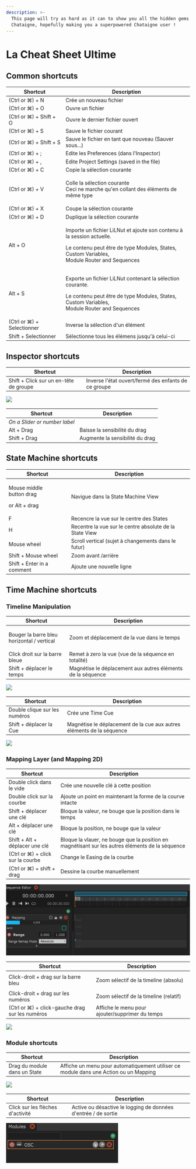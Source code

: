 ```yaml
---
description: >-
  This page will try as hard as it can to show you all the hidden gems of
  Chataigne, hopefully making you a superpowered Chataigne user !
---
```


# La Cheat Sheet Ultime

## Common shortcuts

| Shortcut                   | Description                                                                                                                                                                        |
| -------------------------- | ---------------------------------------------------------------------------------------------------------------------------------------------------------------------------------- |
| (Ctrl or ⌘) + N            | Crée un nouveau fichier                                                                                                                                                            |
| (Ctrl or ⌘) + O            | Ouvre un fichier                                                                                                                                                                   |
| (Ctrl or ⌘) + Shift + O    | Ouvre le dernier fichier ouvert                                                                                                                                                    |
| (Ctrl or ⌘) + S            | Sauve le fichier courant                                                                                                                                                           |
| (Ctrl or ⌘) + Shift + S    | Sauve le fichier en tant que nouveau (Sauver sous...)                                                                                                                              |
| (Ctrl or ⌘) + ;            | Edite les Preferences (dans l'Inspector)                                                                                                                                           |
| (Ctrl or ⌘) + ,            | Edite Project Settings (saved in the file)                                                                                                                                         |
| (Ctrl or ⌘) + C            | Copie la sélection courante                                                                                                                                                        |
| (Ctrl or ⌘) + V            | <p>Colle la sélection courante<br>Ceci ne marche qu'en collant des éléments de même type</p>                                                                                       |
| (Ctrl or ⌘) + X            | Coupe la sélection courante                                                                                                                                                        |
| (Ctrl or ⌘) + D            | Duplique la sélection courante                                                                                                                                                     |
| Alt + O                    | <p>Importe un fichier LiLNut et ajoute son contenu à la session actuelle.</p><p>Le contenu peut être de type Modules, States, Custom Variables,<br>Module Router and Sequences</p> |
| Alt + S                    | <p>Exporte un fichier LiLNut contenant la sélection courante.</p><p>Le contenu peut être de type Modules, States, Custom Variables,<br>Module Router and Sequences</p>             |
| (Ctrl or ⌘) + Selectionner | Inverse la sélection d'un élément                                                                                                                                                  |
| Shift + Selectionner       | Sélectionne tous les élémens jusqu'à celui-ci                                                                                                                                      |

## Inspector shortcuts

| Shortcut                               | Description                                          |
| -------------------------------------- | ---------------------------------------------------- |
| Shift + Click sur un en-tête de groupe | Inverse l'état ouvert/fermé des enfants de ce groupe |

![](.gitbook/assets/toggle.gif)

| Shortcut                      | Description                     |
| ----------------------------- | ------------------------------- |
| _On a Slider or number label_ |                                 |
| Alt + Drag                    | Baisse la sensibilité du drag   |
| Shift + Drag                  | Augmente la sensibilité du drag |

## State Machine shortcuts

| Shortcut                                               | Description                                             |
| ------------------------------------------------------ | ------------------------------------------------------- |
| <p>Mouse middle<br>button drag</p><p>or Alt + drag</p> | Navigue dans la State Machine View                      |
| F                                                      | Recencre la vue sur le centre des States                |
| H                                                      | Recentre la vue sur le centre absolute de la State View |
| Mouse wheel                                            | Scroll vertical (sujet à changements dans le futur)     |
| Shift + Mouse wheel                                    | Zoom avant /arrière                                     |
| Shift + Enter in a comment                             | Ajoute une nouvelle ligne                               |

## Time Machine shortcuts

### Timeline Manipulation

| Shortcut                                             | Description                                                 |
| ---------------------------------------------------- | ----------------------------------------------------------- |
| <p>Bouger la barre bleu<br>horizontal / vertical</p> | Zoom et déplacement de la vue dans le temps                 |
| Click droit sur la barre bleue                       | Remet à zero la vue (vue de la séquence en totalité)        |
| Shift + déplacer le temps                            | Magnétise le déplacement aux autres éléments de la séquence |

![](.gitbook/assets/timemachine.gif)

| Shortcut                      | Description                                                           |
| ----------------------------- | --------------------------------------------------------------------- |
| Double clique sur les numéros | Crée une Time Cue                                                     |
| Shift + déplacer la Cue       | Magnétise le déplacement de la cue aux autres éléments de la séquence |

![](.gitbook/assets/cues.gif)

### Mapping Layer (and Mapping 2D)

| Shortcut                          | Description                                                                                      |
| --------------------------------- | ------------------------------------------------------------------------------------------------ |
| Double click dans le vide         | Crée une nouvelle clé à cette position                                                           |
| Double click sur la courbe        | Ajoute un point en maintenant la forme de la courve intacte                                      |
| Shift + déplacer une clé          | Bloque la valeur, ne bouge que la position dans le temps                                         |
| Alt + déplacer une clé            | Bloque la position, ne bouge que la valeur                                                       |
| Shift + Alt + déplacer une clé    | Bloque la vlauer, ne bouge que la position en magnétisant sur les autres éléments de la séquence |
| (Ctrl or ⌘) + click sur la courbe | Change le Easing de la courbe                                                                    |
| (Ctrl or ⌘) + shift + drag        | Dessine la courbe manuellement                                                                   |

![](<.gitbook/assets/draw .gif>)

| Shortcut                                         | Description                                         |
| ------------------------------------------------ | --------------------------------------------------- |
| Click-droit + drag sur la barre bleu             | <p></p><p>Zoom sélectif de la timeline (absolu)</p> |
| Click-droit + drag sur les numéros               | Zoom sélectif de la timeline (relatif)              |
| (Ctrl or ⌘) + click-gauche drag  sur les numéros | Affiche le menu pour ajouter/supprimer du temps     |

![](.gitbook/assets/timespan.gif)

### Module shortcuts

| Shortcut                     | Description                                                                           |
| ---------------------------- | ------------------------------------------------------------------------------------- |
| Drag du module dans un State | Affiche un menu pour automatiquement utiliser ce module dans une Action ou un Mapping |

![](.gitbook/assets/module.gif)



| Shortcut                         | Description                                                    |
| -------------------------------- | -------------------------------------------------------------- |
| Click sur les flèches d'activité | Active ou désactive le logging de données d'entrée / de sortie |

![](.gitbook/assets/logInOut.gif)
